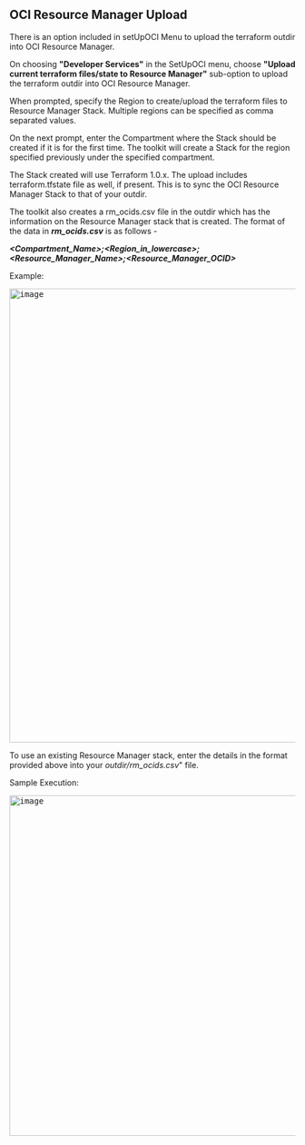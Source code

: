 ## OCI Resource Manager Upload


There is an option included in setUpOCI Menu to upload the terraform outdir into OCI Resource Manager.

On choosing **"Developer Services"** in the SetUpOCI menu, choose **"Upload current terraform files/state to Resource Manager"** sub-option to upload the terraform outdir into OCI Resource Manager.

When prompted, specify the Region to create/upload the terraform files to Resource Manager Stack. Multiple regions can be specified as comma separated values.

On the next prompt, enter the Compartment where the Stack should be created if it is for the first time. The toolkit will create a Stack for the region specified previously under the specified compartment.

The Stack created will use Terraform 1.0.x. The upload includes terraform.tfstate file as well, if present. This is to sync the OCI Resource Manager Stack to that of your outdir.

The toolkit also creates a rm_ocids.csv file in the outdir which has the information on the Resource Manager stack that is created. The format of the data in ***rm_ocids.csv*** is as follows - 

***_<Compartment_Name>;<Region_in_lowercase>;<Resource_Manager_Name>;<Resource_Manager_OCID>_***


Example:

<kbd>
<img width="800" alt="image" src="https://user-images.githubusercontent.com/122371432/214032479-a4754a66-dcf9-4540-a627-dcc8393a062b.png">
</kbd>

To use an existing Resource Manager stack, enter the details in the format provided above into your _outdir/rm_ocids.csv_" file. 


Sample Execution:

<kbd>
<img width="800" height="600" alt="image" src="https://user-images.githubusercontent.com/122371432/214032803-b31feff1-9949-459b-b2f4-4af35421436c.png">
</kbd>
